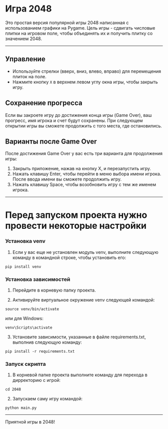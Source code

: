 # Игра 2048

Это простая версия популярной игры 2048 написанная с использованием графики на Pygame. Цель игры - сдвигать числовые плитки на игровом поле, чтобы объединять их и получить плитку со значением 2048.
___
## Управление
- Используйте стрелки (вверх, вниз, влево, вправо) для перемещения плиток на поле.
- Нажмите кнопку `X` в верхнем левом углу окна игры, чтобы закрыть игру.

## Сохранение прогресса
Если вы закроете игру до достижения конца игры (Game Over), ваш прогресс, имя игрока и счет будут сохранены. При следующем открытии игры вы сможете продолжить с того места, где остановились.

## Варианты после Game Over
После достижения Game Over у вас есть три варианта для продолжения игры:

1. Закрыть приложение, нажав на кнопку X, и перезапустить игру.
2. Нажать клавишу Enter, чтобы перейти в меню выбора имени игрока. После ввода имени вы сможете продолжить игру.
3. Нажать клавишу Space, чтобы возобновить игру с тем же именем игрока.
___
# Перед запуском проекта нужно провести некоторые настройки

### Установка venv
1. Если у вас еще не установлен модуль venv, выполните следующую команду в командной строке, чтобы установить его:
```
pip install venv
```

### Установка зависимостей
1. Перейдите в корневую папку проекта.

2. Активируйте виртуальное окружение venv следующей командой:
```
source venv/bin/activate
```
или для Windows:
```
venv\Scripts\activate
```

3. Установите зависимости, указанные в файле requirements.txt, выполнив следующую команду:
```
pip install -r requirements.txt
```


### Запуск скрипта

1. В корневой папке проекта выполните команду для перехода в дирректорию с игрой:
```
cd 2048
```

2. Запускаем саму игру командой:
```
python main.py
```

---
Приятной игры в 2048!
